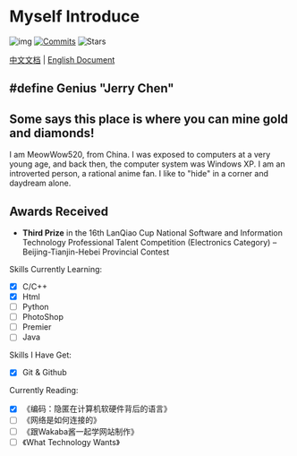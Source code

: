 # Myself Introduce

![img](https://img.shields.io/badge/Author-MeowWow520-pink)  [![Commits](https://img.shields.io/github/commit-activity/w/MeowWow520/Repository_For_Software_Technology)](https://github.com/MeowWow520/Repository_For_Software_Technology) ![Stars](https://img.shields.io/github/stars/MeowWow520) 

[中文文档](./Readme_CN.md) | [English Document](./Readme.md)

## #define Genius "Jerry Chen"
## Some says this place is where you can mine gold and diamonds!

I am MeowWow520, from China. I was exposed to computers at a very young age, and back then, the computer system was Windows XP.
I am an introverted person, a rational anime fan. I like to "hide" in a corner and daydream alone.

## Awards Received  
- **Third Prize** in the 16th LanQiao Cup National Software and Information Technology Professional Talent Competition (Electronics Category) – Beijing-Tianjin-Hebei Provincial Contest  

Skills Currently Learning:
- [x] C/C++
- [x] Html
- [ ] Python
- [ ] PhotoShop
- [ ] Premier 
- [ ] Java

Skills I Have Get:
- [x] Git & Github

Currently Reading:
- [x] 《编码：隐匿在计算机软硬件背后的语言》
- [ ] 《网络是如何连接的》
- [ ] 《跟Wakaba酱一起学网站制作》
- [ ] 《What Technology Wants》
